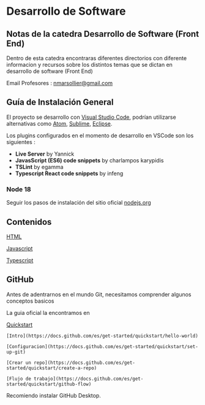 # Desarrollo de Software

## Notas de la catedra Desarrollo de Software (Front End)

Dentro de esta catedra encontraras diferentes directorios con diferente informacion y recursos sobre los distintos temas que se dictan en desarrollo de software (Front End)

Email Profesores : nmarsollier@gmail.com


## Guía de Instalación General

El proyecto se desarrollo con [Visual Studio Code](https://code.visualstudio.com/download), podrían utilizarse alternativas como [Atom](https://atom.io/), [Sublime](https://www.sublimetext.com/download), [Eclipse](http://www.eclipse.org/downloads/).

Los plugins configurados en el momento de desarrollo en VSCode son los siguientes :

- __Live Server__ by Yannick
- __JavasScript (ES6) code snippets__ by charlampos karypidis
- __TSLint__ by egamma
- __Typescript React code snippets__ by infeng


### Node 18

Seguir los pasos de instalación del sitio oficial [nodejs.org](https://nodejs.org/en/)

## Contenidos

[HTML](https://github.com/nmarsollier/desarrollo_software/tree/main/html)

[Javascript](https://github.com/nmarsollier/desarrollo_software/tree/main/javascript)

[Typescript](https://github.com/nmarsollier/desarrollo_software/tree/main/type_script)

## GitHub

Antes de adentrarnos en el mundo Git, necesitamos comprender algunos conceptos basicos

La guia oficial la encontramos en 

[Quickstart](https://docs.github.com/es/get-started/quickstart)

    [Intro](https://docs.github.com/es/get-started/quickstart/hello-world)

    [Configuracion](https://docs.github.com/es/get-started/quickstart/set-up-git)
    
    [Crear un repo](https://docs.github.com/es/get-started/quickstart/create-a-repo)
    
    [Flujo de trabajo](https://docs.github.com/es/get-started/quickstart/github-flow)

Recomiendo instalar GitHub Desktop.
